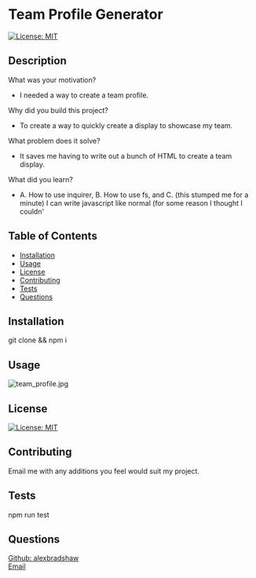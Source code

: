 
# Team Profile Generator
[![License: MIT](https://img.shields.io/badge/License-MIT-yellow.svg)](https://opensource.org/licenses/MIT)
## Description
What was your motivation? 
- I needed a way to create a team profile.

Why did you build this project?
- To create a way to quickly create a display to showcase my team.

What problem does it solve?  
- It saves me having to write out a bunch of HTML to create a team display.

What did you learn?
- A. How to use inquirer, B. How to use fs, and C. (this stumped me for a minute) I can write javascript like normal (for some reason I thought I couldn'

## Table of Contents
- [Installation](#installation)
- [Usage](#usage)
- [License](#license)
- [Contributing](#contributing)
- [Tests](#tests)
- [Questions](#questions)
## Installation
git clone && npm i
## Usage
![team_profile.jpg](assets/$team_profile.jpg?raw=true)
## License
[![License: MIT](https://img.shields.io/badge/License-MIT-yellow.svg)](https://opensource.org/licenses/MIT)
## Contributing
Email me with any additions you feel would suit my project.
## Tests
npm run test
## Questions
[Github: alexbradshaw](https://github.com/alexbradshaw) <br>
[Email](mailto:alexanderbradshaw5@gmail.com)
